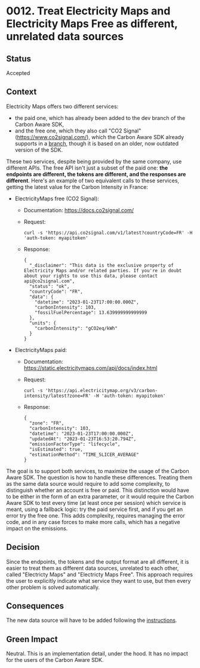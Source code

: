 # 0012. Treat Electricity Maps and Electricity Maps Free as different, unrelated data sources

## Status
Accepted

## Context
Electricity Maps offers two different services:
- the paid one, which has already been added to the dev branch of the Carbon Aware SDK,
- and the free one, which they also call "CO2 Signal" (<https://www.co2signal.com/>), which the Carbon Aware SDK already supports in a [branch](https://github.com/Green-Software-Foundation/carbon-aware-sdk/tree/feat/electricity-map), though it is based on an older, now outdated version of the SDK.

These two services, despite being provided by the same company, use different APIs. The free API isn't just a subset of the paid one: **the endpoints are different, the tokens are different, and the responses are different**. Here's an example of two equivalent calls to these services, getting the latest value for the Carbon Intensity in France:

- ElectricityMaps free (CO2 Signal):
  - Documentation: <https://docs.co2signal.com/>
  - Request:

      `curl -s 'https://api.co2signal.com/v1/latest?countryCode=FR' -H 'auth-token: myapitoken'`

  - Response:

        {
          "_disclaimer": "This data is the exclusive property of Electricity Maps and/or related parties. If you're in doubt about your rights to use this data, please contact api@co2signal.com",
          "status": "ok",
          "countryCode": "FR",
          "data": {
            "datetime": "2023-01-23T17:00:00.000Z",
            "carbonIntensity": 103,
            "fossilFuelPercentage": 13.639999999999999
          },
          "units": {
            "carbonIntensity": "gCO2eq/kWh"
          }
        }


- ElectricityMaps paid:
  - Documentation: <https://static.electricitymaps.com/api/docs/index.html>
  - Request:

      `curl -s 'https://api.electricitymap.org/v3/carbon-intensity/latest?zone=FR' -H 'auth-token: myapitoken'`

  - Response:
	
        {
          "zone": "FR",
          "carbonIntensity": 103,
          "datetime": "2023-01-23T17:00:00.000Z",
          "updatedAt": "2023-01-23T16:53:20.794Z",
          "emissionFactorType": "lifecycle",
          "isEstimated": true,
          "estimationMethod": "TIME_SLICER_AVERAGE"
        }

The goal is to support both services, to maximize the usage of the Carbon Aware SDK. The question is how to handle these differences.
Treating them as the same data source would require to add some complexity, to distinguish whether an account is free or paid. This distinction would have to be either in the form of an extra parameter, or it would require the Carbon Aware SDK to test every time (at least once per session) which service is meant, using a fallback logic: try the paid service first, and if you get an error try the free one. This adds complexity, requires managing the error code, and in any case forces to make more calls, which has a negative impact on the emissions.

## Decision
Since the endpoints, the tokens and the output format are all different, it is easier to treat them as different data sources, unrelated to each other, called "Electricty Maps" and "Electricty Maps Free". This approach requires the user to explicitly indicate what service they want to use, but then every other problem is solved automatically.


## Consequences
The new data source will have to be added following the [instructions](https://github.com/Green-Software-Foundation/carbon-aware-sdk/blob/Changelog/docs/architecture/data-sources.md#user-content-creating-a-new-data-source).

## Green Impact
Neutral. This is an implementation detail, under the hood. It has no impact for the users of the Carbon Aware SDK.
